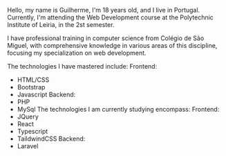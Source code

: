 Hello, my name is Guilherme, I'm 18 years old, and I live in Portugal. Currently, I'm attending the Web Development course at the Polytechnic Institute of Leiria, in the 2st semester.

I have professional training in computer science from Colégio de São Miguel, with comprehensive knowledge in various areas of this discipline, focusing my specialization on web development.

The technologies I have mastered include:
Frontend:
  - HTML/CSS
  - Bootstrap
  - Javascript
Backend:
  - PHP
  - MySql
The technologies I am currently studying encompass:
Frontend:
  - JQuery
  - React
  - Typescript
  - TaildwindCSS
Backend:
  - Laravel
